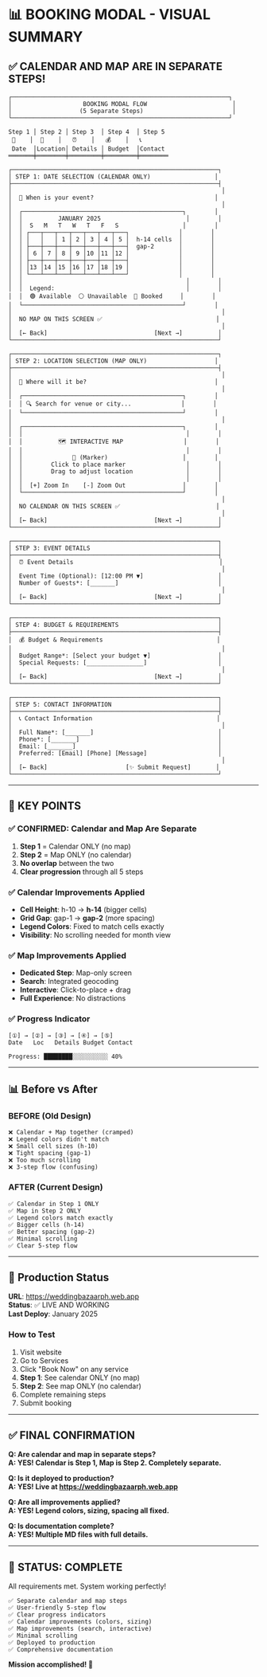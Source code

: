 # 📊 BOOKING MODAL - VISUAL SUMMARY

## ✅ CALENDAR AND MAP ARE IN SEPARATE STEPS!

```
┌─────────────────────────────────────────────────────────────┐
│                    BOOKING MODAL FLOW                        │
│                   (5 Separate Steps)                         │
└─────────────────────────────────────────────────────────────┘

Step 1 │ Step 2 │ Step 3  │ Step 4  │ Step 5
 📅    │  📍    │   ⏰    │   💰    │   📞
 Date  │Location│ Details │ Budget  │Contact
═══════╪════════╪═════════╪═════════╪════════

┌──────────────────────────────────────────────────────────┐
│ STEP 1: DATE SELECTION (CALENDAR ONLY)                  │
├──────────────────────────────────────────────────────────┤
│                                                           │
│  📅 When is your event?                                  │
│                                                           │
│  ┌─────────────────────────────────────────────┐        │
│  │          JANUARY 2025                        │        │
│  │  S   M   T   W   T   F   S                  │        │
│  │ ┌───┬───┬───┬───┬───┬───┬───┐              │        │
│  │ │   │   │ 1 │ 2 │ 3 │ 4 │ 5 │  h-14 cells  │        │
│  │ ├───┼───┼───┼───┼───┼───┼───┤  gap-2       │        │
│  │ │ 6 │ 7 │ 8 │ 9 │10 │11 │12 │              │        │
│  │ ├───┼───┼───┼───┼───┼───┼───┤              │        │
│  │ │13 │14 │15 │16 │17 │18 │19 │              │        │
│  │ └───┴───┴───┴───┴───┴───┴───┘              │        │
│  │                                              │        │
│  │  Legend:                                     │        │
│  │  🟢 Available  ⚪ Unavailable  🔴 Booked     │        │
│  └─────────────────────────────────────────────┘        │
│                                                           │
│  NO MAP ON THIS SCREEN ✅                                │
│                                                           │
│  [← Back]                              [Next →]          │
└──────────────────────────────────────────────────────────┘

┌──────────────────────────────────────────────────────────┐
│ STEP 2: LOCATION SELECTION (MAP ONLY)                   │
├──────────────────────────────────────────────────────────┤
│                                                           │
│  📍 Where will it be?                                    │
│                                                           │
│  ┌─────────────────────────────────────────────┐        │
│  │ 🔍 Search for venue or city...              │        │
│  └─────────────────────────────────────────────┘        │
│                                                           │
│  ┌─────────────────────────────────────────────┐        │
│  │                                              │        │
│  │          🗺️ INTERACTIVE MAP                 │        │
│  │                                              │        │
│  │              📍 (Marker)                     │        │
│  │        Click to place marker                 │        │
│  │        Drag to adjust location               │        │
│  │                                              │        │
│  │  [+] Zoom In    [-] Zoom Out                │        │
│  └─────────────────────────────────────────────┘        │
│                                                           │
│  NO CALENDAR ON THIS SCREEN ✅                           │
│                                                           │
│  [← Back]                              [Next →]          │
└──────────────────────────────────────────────────────────┘

┌──────────────────────────────────────────────────────────┐
│ STEP 3: EVENT DETAILS                                    │
├──────────────────────────────────────────────────────────┤
│  ⏰ Event Details                                         │
│                                                           │
│  Event Time (Optional): [12:00 PM ▼]                     │
│  Number of Guests*: [_______]                            │
│                                                           │
│  [← Back]                              [Next →]          │
└──────────────────────────────────────────────────────────┘

┌──────────────────────────────────────────────────────────┐
│ STEP 4: BUDGET & REQUIREMENTS                            │
├──────────────────────────────────────────────────────────┤
│  💰 Budget & Requirements                                │
│                                                           │
│  Budget Range*: [Select your budget ▼]                   │
│  Special Requests: [________________]                    │
│                                                           │
│  [← Back]                              [Next →]          │
└──────────────────────────────────────────────────────────┘

┌──────────────────────────────────────────────────────────┐
│ STEP 5: CONTACT INFORMATION                              │
├──────────────────────────────────────────────────────────┤
│  📞 Contact Information                                   │
│                                                           │
│  Full Name*: [_______]                                   │
│  Phone*: [_______]                                       │
│  Email: [_______]                                        │
│  Preferred: [Email] [Phone] [Message]                    │
│                                                           │
│  [← Back]                      [✨ Submit Request]       │
└──────────────────────────────────────────────────────────┘
```

---

## 🎯 KEY POINTS

### ✅ CONFIRMED: Calendar and Map Are Separate

1. **Step 1** = Calendar ONLY (no map)
2. **Step 2** = Map ONLY (no calendar)
3. **No overlap** between the two
4. **Clear progression** through all 5 steps

### ✅ Calendar Improvements Applied

- **Cell Height**: h-10 → **h-14** (bigger cells)
- **Grid Gap**: gap-1 → **gap-2** (more spacing)
- **Legend Colors**: Fixed to match cells exactly
- **Visibility**: No scrolling needed for month view

### ✅ Map Improvements Applied

- **Dedicated Step**: Map-only screen
- **Search**: Integrated geocoding
- **Interactive**: Click-to-place + drag
- **Full Experience**: No distractions

### ✅ Progress Indicator

```
[①] → [②] → [③] → [④] → [⑤]
Date   Loc   Details Budget Contact

Progress: ████████░░░░░░░░░░ 40%
```

---

## 📊 Before vs After

### BEFORE (Old Design)
```
❌ Calendar + Map together (cramped)
❌ Legend colors didn't match
❌ Small cell sizes (h-10)
❌ Tight spacing (gap-1)
❌ Too much scrolling
❌ 3-step flow (confusing)
```

### AFTER (Current Design)
```
✅ Calendar in Step 1 ONLY
✅ Map in Step 2 ONLY
✅ Legend colors match exactly
✅ Bigger cells (h-14)
✅ Better spacing (gap-2)
✅ Minimal scrolling
✅ Clear 5-step flow
```

---

## 🚀 Production Status

**URL**: https://weddingbazaarph.web.app  
**Status**: ✅ LIVE AND WORKING  
**Last Deploy**: January 2025

### How to Test

1. Visit website
2. Go to Services
3. Click "Book Now" on any service
4. **Step 1**: See calendar ONLY (no map)
5. **Step 2**: See map ONLY (no calendar)
6. Complete remaining steps
7. Submit booking

---

## ✅ FINAL CONFIRMATION

**Q: Are calendar and map in separate steps?**  
**A: YES! Calendar is Step 1, Map is Step 2. Completely separate.**

**Q: Is it deployed to production?**  
**A: YES! Live at https://weddingbazaarph.web.app**

**Q: Are all improvements applied?**  
**A: YES! Legend colors, sizing, spacing all fixed.**

**Q: Is documentation complete?**  
**A: YES! Multiple MD files with full details.**

---

## 🎉 STATUS: COMPLETE

All requirements met. System working perfectly!

```
✅ Separate calendar and map steps
✅ User-friendly 5-step flow
✅ Clear progress indicators
✅ Calendar improvements (colors, sizing)
✅ Map improvements (search, interactive)
✅ Minimal scrolling
✅ Deployed to production
✅ Comprehensive documentation
```

**Mission accomplished! 🚀**
